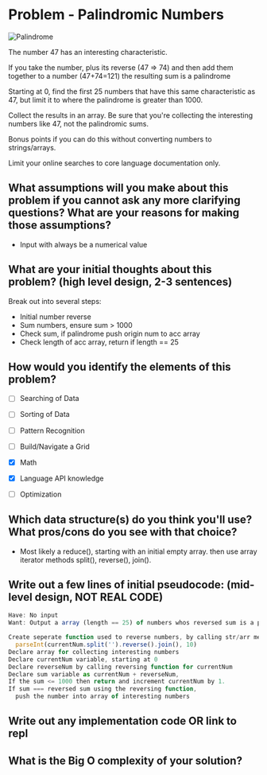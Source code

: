# Problem - Palindromic Numbers
![Palindrome](https://media.giphy.com/media/xT5LMYqyIPJtjnjiHm/giphy.gif)

The number 47 has an interesting characteristic.

If you take the number, plus its reverse (47 => 74) and then add them together to a number (47+74=121) the resulting sum is a palindrome

Starting at 0, find the first 25 numbers that have this same characteristic as 47, but limit it to where the palindrome is greater than 1000.

Collect the results in an array. Be sure that you're collecting the interesting numbers like 47, not the palindromic sums.

Bonus points if you can do this without converting numbers to strings/arrays.

Limit your online searches to core language documentation only.

## What assumptions will you make about this problem if you cannot ask any more clarifying questions? What are your reasons for making those assumptions?
- Input with always be a numerical value

## What are your initial thoughts about this problem? (high level design, 2-3 sentences)

Break out into several steps:
- Initial number reverse 
- Sum numbers, ensure sum > 1000
- Check sum, if palindrome push origin num to acc array
- Check length of acc array, return if length == 25

## How would you identify the elements of this problem?

- [ ] Searching of Data
- [ ] Sorting of Data
- [ ] Pattern Recognition
- [ ] Build/Navigate a Grid
- [X] Math
- [X] Language API knowledge
- [ ] Optimization


## Which data structure(s) do you think you'll use? What pros/cons do you see with that choice?
- Most likely a reduce(), starting with an initial empty array. then use array iterator methods split(), reverse(), join().

## Write out a few lines of initial pseudocode: (mid-level design, NOT REAL CODE)
```JavaScript
Have: No input
Want: Output a array (length == 25) of numbers whos reversed sum is a palindrome

Create seperate function used to reverse numbers, by calling str/arr methods:
  parseInt(currentNum.split('').reverse().join(), 10)
Declare array for collecting interesting numbers
Declare currentNum variable, starting at 0
Declare reverseNum by calling reversing function for currentNum
Declare sum variable as currentNum + reverseNum, 
If the sum <= 1000 then return and increment currentNum by 1. 
If sum === reversed sum using the reversing function, 
  push the number into array of interesting numbers
```

## Write out any implementation code OR link to repl

## What is the Big O complexity of your solution?

